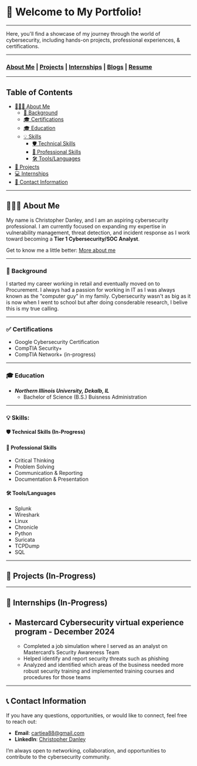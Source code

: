 # 🧩 Welcome to My Portfolio!

---

Here, you'll find a showcase of my journey through the world of cybersecurity, including hands-on projects, professional experiences, & certifications.

---

### [About Me](aboutme.md) | [Projects](Projects.md) | [Internships](Internships.md) | [Blogs](https://medium.com/@cartiea88) |  [Resume](CyberSecurity_Resume.pdf) 

---

## Table of Contents
- [👨🏽‍💻 About Me](#-about-me)
   - [📖 Background](#-background)
   - [🎓 Certifications](#-certifications)
   - [🎓 Education](#-education)
   - [💡 Skills](#-skills)
     - [🛡️ Technical Skills](#%EF%B8%8F-technical-skills)
     - [💼 Professional Skills](#-professional-skills)
     - [🛠️ Tools/Languages](#%EF%B8%8F-toolslanguages)
- [📂 Projects](#-projects)
- [💻 Internships](#-internship)
- [💬 Contact Information](#-contact-information)

---

## 👨🏽‍💻 About Me
My name is Christopher Danley, and I am an aspiring cybersecurity professional. I am currently focused on expanding my expertise in vulnerability management, threat detection, and incident response as I work toward becoming a **Tier 1 Cybersecurity/SOC Analyst**. 

Get to know me a little better: [More about me](aboutme.md)

---

### 📖 Background
I started my career working in retail and eventually moved on to Procurement. I always had a passion for working in IT as I was always known as the "computer guy" in my family. Cybersecurity wasn't as big as it is now when I went to school but after doing consderable research, I belive this is my true calling.

---

### ✅ Certifications

- Google Cybersecurity Certification
- CompTIA Security+
- CompTIA Network+ (in-progress)

---

### 🎓 Education
   - ***Northern Illinois University, Dekalb, IL***
      - Bachelor of Science (B.S.) Buisness Administration
     
---

### 💡 Skills:

#### 🛡️ Technical Skills (In-Progress)

#### 💼 Professional Skills
   - Critical Thinking
   - Problem Solving
   - Communication & Reporting
   - Documentation & Presentation

#### 🛠️ Tools/Languages
   - Splunk
   - Wireshark
   - Linux
   - Chronicle
   - Python
   - Suricata
   - TCPDump
   - SQL

---

## 📂 Projects (In-Progress)

---

## 📂 Internships (In-Progress)
   - ## Mastercard Cybersecurity virtual experience program - December 2024
        - Completed a job simulation where I served as an analyst on Mastercard’s Security Awareness Team 
        - Helped identify and report security threats such as phishing 
        - Analyzed and identified which areas of the business needed more robust security training and implemented training courses and procedures for those teams

---

## 📞 Contact Information

If you have any questions, opportunities, or would like to connect, feel free to reach out:

- **Email**: [cartiea88@gmail.com](mailto:cartiea88@gmail.com)
- **LinkedIn**: [Christopher Danley](https://www.linkedin.com/in/christopherdanley/)

I’m always open to networking, collaboration, and opportunities to contribute to the cybersecurity community.
